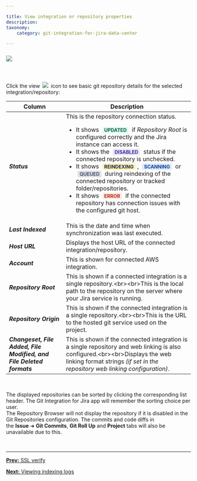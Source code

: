 ```yaml
---

title: View integration or repository properties
description:
taxonomy:
    category: git-integration-for-jira-data-center

---
```

<img src='/wp-content/uploads/gij-gitserver-gitmgr-view-details-01.png' style='display:block;margin:25px auto;max-width:100%' />

&nbsp;

Click the view <img src='/wp-content/uploads/eye-icon.png' style='margin:0 3px'> icon to see basic git repository details for the selected integration/repository:

<table>
    <thead>
      <tr>
        <th><b>Column</b></th>
        <th><b>Description</b></th>
      </tr>
    </thead>
    <tbody>
      <tr>
        <td><i><b>Status</b></i></td>
        <td>
            This is the repository connection status.
            <ul>
                <li>It shows <b style='background-color:#E2FCEF; padding:1px 5px; color:#006745; border-radius:3px; margin: 0 5px; font-size: small;'>UPDATED</b> if <i>Repository Root</i> is configured correctly and the Jira instance can access it.</li>
                <li>It shows the <b style='background-color:#EAE5FE; padding:1px 5px; color:#412C92; border-radius:3px; margin: 0 5px; font-size: small;'>DISABLED</b> status if the connected repository is unchecked.</li>
                <li>It shows <b style='background-color:#FFF1B6; padding:1px 5px; color:#172A4C; border-radius:3px; margin: 0 5px; font-size: small;'>REINDEXING</b>, <b style='background-color:#DEEAFE; padding:1px 5px; color:#0C42A3; border-radius:3px; margin: 0 5px; font-size: small;'>SCANNING</b> or <b style='background-color:#DEE0E5; padding:1px 5px; color:#44516C; border-radius:3px; margin: 0 5px; font-size: small;'>QUEUED</b> during reindexing of the connected repository or tracked folder/repositories.</li>
                <li>It shows <b style='background-color:#FFEBE6; padding:1px 5px; color:#C02909; border-radius:3px; margin: 0 5px; font-size: small;'>ERROR</b> if the connected repository has connection issues with the configured git host.</li>
            </ol>
        </td>
      </tr>
      <tr>
        <td><i><b>Last Indexed</b></i></td>
        <td>This is the date and time when synchronization was last executed.</td>
      </tr>
      <tr>
        <td><i><b>Host URL</b></i></td>
        <td>Displays the host URL of the connected integration/repository.</td>
      </tr>
      <tr>
        <td><i><b>Account</b></i></td>
        <td>This is shown for connected AWS integration.</td>
      </tr>
      <tr>
        <td><i><b>Repository Root</b></i></td>
        <td>This is shown if a connected integration is a single
        repository.&lt;br&gt;&lt;br&gt;This is the local path to the repository on the server where
        your Jira service is running.</td>
      </tr>
      <tr>
        <td><i><b>Repository Origin</b></i></td>
        <td>This is shown if the connected integration is a single
        repository.&lt;br&gt;&lt;br&gt;This is the URL to the hosted git service used on the
        project.</td>
      </tr>
      <tr>
        <td><i><b>Changeset, File Added, File Modified, and File Deleted
        formats</b></i></td>
        <td>This is shown if the connected integration is a single repository and web linking is
        also configured.&lt;br&gt;&lt;br&gt;Displays the web linking format strings <i>(if set in
        the repository web linking configuration)</i>.</td>
      </tr>
   </tbody>
</table>

&nbsp;

<div class="bbb-callout bbb--info">
    <div class="irow">
    <div class="ilogobox">
        <span class="logoimg"></span>
    </div>
    <div class="imsgbox">
        The displayed repositories can be sorted by clicking the corresponding list header. The Git Integration for Jira app will remember the sorting choice per user.
    </div>
    </div>
</div>

<div class="bbb-callout bbb--note">
    <div class="irow">
    <div class="ilogobox">
        <span class="logoimg"></span>
    </div>
    <div class="imsgbox">
        The Repository Browser will not display the repository if it is disabled in the Git Repositories configuration. The commits and code diffs in the <b>Issue</b> ➜ <b>Git Commits</b>, <b>Git Roll Up</b> and <b>Project</b> tabs will also be unavailable due to this.
    </div>
    </div>
</div>

&nbsp;
* * *

[**Prev:** SSL verify](/git-integration-for-jira-data-center/ssl-verify-gij-self-managed)

[**Next:** Viewing indexing logs](/git-integration-for-jira-data-center/viewing-indexing-logs-gij-self-managed)


